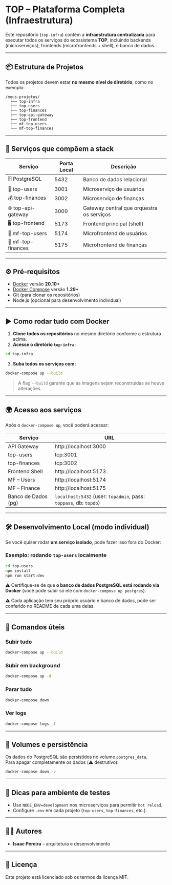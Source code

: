 # TOP – Plataforma Completa (Infraestrutura)

Este repositório (`top-infra`) contém a **infraestrutura centralizada** para executar todos os serviços do ecossistema **TOP**, incluindo backends (microserviços), frontends (microfrontends + shell), e banco de dados.

---

## 📦 Estrutura de Projetos

Todos os projetos devem estar **no mesmo nível de diretório**, como no exemplo:

```
/meus-projetos/
  ├── top-infra
  ├── top-users
  ├── top-finances
  ├── top-api-gateway
  ├── top-frontend
  ├── mf-top-users
  └── mf-top-finances
```

---

## 🧩 Serviços que compõem a stack

| Serviço            | Porta Local | Descrição                                |
|--------------------|-------------|------------------------------------------|
| 🗄️ PostgreSQL     | 5432        | Banco de dados relacional                |
| 👥 top-users       | 3001        | Microserviço de usuários                 |
| 💰 top-finances    | 3002        | Microserviço de finanças                 |
| 🌐 top-api-gateway | 3000        | Gateway central que orquestra os serviços |
| 🖥️ top-frontend   | 5173        | Frontend principal (shell)               |
| 🧩 mf-top-users    | 5174        | Microfrontend de usuários                |
| 🧩 mf-top-finances | 5175        | Microfrontend de finanças                |

---

## ⚙️ Pré-requisitos

- [Docker](https://www.docker.com/) versão **20.10+**
- [Docker Compose](https://docs.docker.com/compose/) versão **1.29+**
- Git (para clonar os repositórios)
- Node.js (opcional para desenvolvimento individual)

---

## ▶️ Como rodar tudo com Docker

1. **Clone todos os repositórios** no mesmo diretório conforme a estrutura acima.
2. **Acesse o diretório `top-infra`:**

```bash
cd top-infra
```

3. **Suba todos os serviços com:**

```bash
docker-compose up --build
```

> A flag `--build` garante que as imagens sejam reconstruídas se houve alterações.

---

## 🌍 Acesso aos serviços

Após o `docker-compose up`, você poderá acessar:

| Serviço                | URL                                                       |
|------------------------|-----------------------------------------------------------|
| API Gateway            | http://localhost:3000                                     |
| top-users              | tcp:3001                                                  |
| top-finances           | tcp:3002                                                  |
| Frontend Shell         | http://localhost:5173                                     |
| MF – Users             | http://localhost:5174                                     |
| MF – Finance           | http://localhost:5175                                     |
| Banco de Dados (pg)    | `localhost:5432` (user: `topadmin`, pass: `toppass`, db: `topdb`) |

---

## 🛠️ Desenvolvimento Local (modo individual)

Se você quiser rodar **um serviço isolado**, pode fazer isso fora do Docker:

### Exemplo: rodando `top-users` localmente

```bash
cd top-users
npm install
npm run start:dev
```

⚠️ Certifique-se de que **o banco de dados PostgreSQL está rodando via Docker** (você pode subir só ele com `docker-compose up postgres`).

⚠️ Cada aplicação tem seu próprio usuário e banco de dados, pode ser conferido no README de cada uma delas. 

---

## 🧹 Comandos úteis

### Subir tudo
```bash
docker-compose up --build
```

### Subir em background
```bash
docker-compose up -d
```

### Parar tudo
```bash
docker-compose down
```

### Ver logs
```bash
docker-compose logs -f
```

---

## 📁 Volumes e persistência

Os dados do PostgreSQL são persistidos no volume `postgres_data`.  
Para apagar completamente os dados (⚠️ destrutivo):

```bash
docker-compose down -v
```

---

## 🧪 Dicas para ambiente de testes

- Use `NODE_ENV=development` nos microserviços para permitir `hot reload`.
- Configure `.env` em cada projeto (`top-users`, `top-finances`, etc.).

---

## 👨‍💻 Autores

- **Isaac Pereira** – arquitetura e desenvolvimento

---

## 📜 Licença

Este projeto está licenciado sob os termos da licença MIT.
